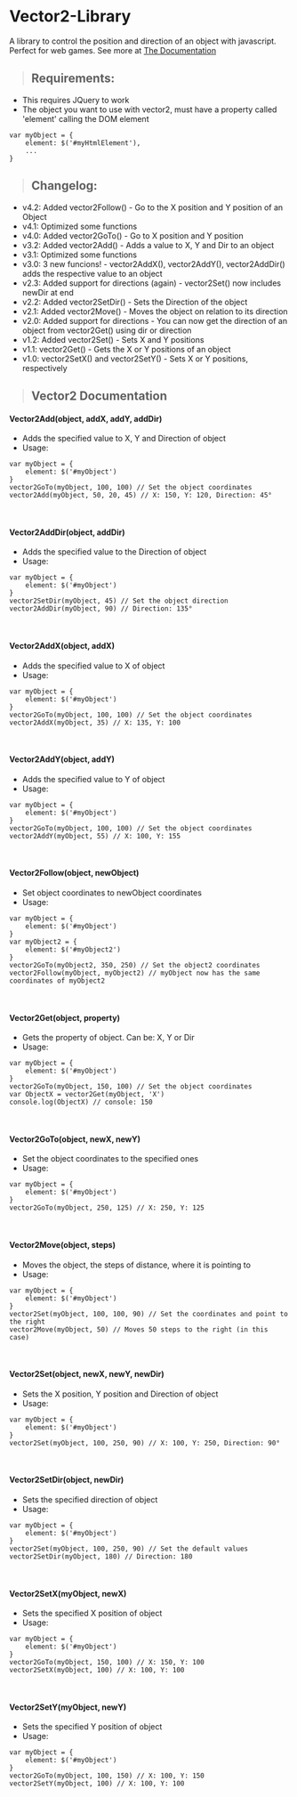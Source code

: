 # Vector2-Library
A library to control the position and direction of an object with javascript. Perfect for web games.
See more at [The Documentation](https://github.com/LeanLibDeveloper/vector2-Library/edit/main/README.md#vector2-documentation)

>## Requirements:
 * This requires JQuery to work
 * The object you want to use with vector2, must have a property called 'element' calling the DOM element
 ```
 var myObject = {
     element: $('#myHtmlElement'),
     ...
 }
 ```

>## Changelog:
 * v4.2: Added vector2Follow() - Go to the X position and Y position of an Object
 * v4.1: Optimized some functions
 * v4.0: Added vector2GoTo() - Go to X position and Y position
 * v3.2: Added vector2Add() - Adds a value to X, Y and Dir to an object
 * v3.1: Optimized some functions
 * v3.0: 3 new funcions! - vector2AddX(), vector2AddY(), vector2AddDir() adds the respective value to an object
 * v2.3: Added support for directions (again) - vector2Set() now includes newDir at end
 * v2.2: Added vector2SetDir() - Sets the Direction of the object
 * v2.1: Added vector2Move() - Moves the object on relation to its direction
 * v2.0: Added support for directions - You can now get the direction of an object from vector2Get() using dir or direction
 * v1.2: Added vector2Set() - Sets X and Y positions
 * v1.1: vector2Get() - Gets the X or Y positions of an object
 * v1.0: vector2SetX() and vector2SetY() - Sets X or Y positions, respectively


>## Vector2 Documentation
#### Vector2Add(object, addX, addY, addDir)
* Adds the specified value to X, Y and Direction of object
* Usage:
```
var myObject = {
	element: $('#myObject')
}
vector2GoTo(myObject, 100, 100) // Set the object coordinates
vector2Add(myObject, 50, 20, 45) // X: 150, Y: 120, Direction: 45°
```
</br>

#### Vector2AddDir(object, addDir)
* Adds the specified value to the Direction of object
* Usage:
```
var myObject = {
	element: $('#myObject')
}
vector2SetDir(myObject, 45) // Set the object direction
vector2AddDir(myObject, 90) // Direction: 135°
```
</br>

#### Vector2AddX(object, addX)
* Adds the specified value to X of object
* Usage:
```
var myObject = {
	element: $('#myObject')
}
vector2GoTo(myObject, 100, 100) // Set the object coordinates
vector2AddX(myObject, 35) // X: 135, Y: 100
```
</br>

#### Vector2AddY(object, addY)
* Adds the specified value to Y of object
* Usage:
```
var myObject = {
	element: $('#myObject')
}
vector2GoTo(myObject, 100, 100) // Set the object coordinates
vector2AddY(myObject, 55) // X: 100, Y: 155
```
</br>

#### Vector2Follow(object, newObject)
* Set object coordinates to newObject coordinates
* Usage:
```
var myObject = {
	element: $('#myObject')
}
var myObject2 = {
	element: $('#myObject2')
}
vector2GoTo(myObject2, 350, 250) // Set the object2 coordinates
vector2Follow(myObject, myObject2) // myObject now has the same coordinates of myObject2
```
</br>

#### Vector2Get(object, property)
* Gets the property of object. Can be: X, Y or Dir
* Usage:
```
var myObject = {
	element: $('#myObject')
}
vector2GoTo(myObject, 150, 100) // Set the object coordinates
var ObjectX = vector2Get(myObject, 'X')
console.log(ObjectX) // console: 150
```
</br>

#### Vector2GoTo(object, newX, newY)
* Set the object coordinates to the specified ones
* Usage:
```
var myObject = {
	element: $('#myObject')
}
vector2GoTo(myObject, 250, 125) // X: 250, Y: 125
```
</br>

#### Vector2Move(object, steps)
* Moves the object, the steps of distance, where it is pointing to
* Usage:
```
var myObject = {
	element: $('#myObject')
}
vector2Set(myObject, 100, 100, 90) // Set the coordinates and point to the right
vector2Move(myObject, 50) // Moves 50 steps to the right (in this case)
```
</br>

#### Vector2Set(object, newX, newY, newDir)
* Sets the X position, Y position and Direction of object
* Usage:
```
var myObject = {
	element: $('#myObject')
}
vector2Set(myObject, 100, 250, 90) // X: 100, Y: 250, Direction: 90°
```
</br>

#### Vector2SetDir(object, newDir)
* Sets the specified direction of object
* Usage:
```
var myObject = {
	element: $('#myObject')
}
vector2Set(myObject, 100, 250, 90) // Set the default values
vector2SetDir(myObject, 180) // Direction: 180
```
</br>

#### Vector2SetX(myObject, newX)
* Sets the specified X position of object
* Usage:
```
var myObject = {
	element: $('#myObject')
}
vector2GoTo(myObject, 150, 100) // X: 150, Y: 100
vector2SetX(myObject, 100) // X: 100, Y: 100
```
</br>

#### Vector2SetY(myObject, newY)
* Sets the specified Y position of object
* Usage:
```
var myObject = {
	element: $('#myObject')
}
vector2GoTo(myObject, 100, 150) // X: 100, Y: 150
vector2SetY(myObject, 100) // X: 100, Y: 100
```
